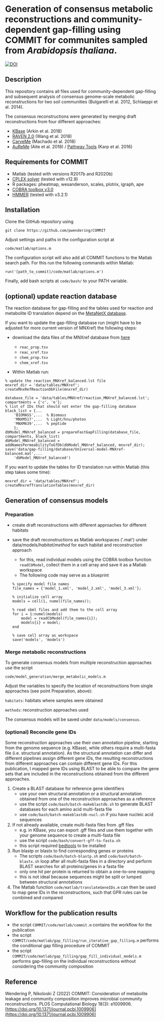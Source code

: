 # Generation of consensus metabolic reconstructions and community-dependent gap-filling using COMMIT for communites sampled from _Arabidopsis thaliana_.

[![DOI](https://zenodo.org/badge/363932874.svg)](https://zenodo.org/badge/latestdoi/363932874)

## Description
This repository contains all files used for community-dependent gap-filling and subsequent analysis
of consensus genome-scale metabolic reconstructions for two soil communities (Bulgarelli et al. 2012, Schlaeppi et al. 2014).

The consensus reconstructions were generated by merging draft reconstructions from four different approaches:
- [KBase](https://www.kbase.us/) (Arkin et al. 2018)
- [RAVEN 2.0](https://github.com/SysBioChalmers/RAVEN) (Wang et al. 2018)
- [CarveMe](https://github.com/cdanielmachado/carveme) (Machado et al. 2018)
- [AuReMe](http://aureme.genouest.org/) (Aite et al. 2018) / [Pathway Tools](http://pathwaytools.com/) (Karp et al. 2016)

## Requirements for COMMIT
- Matlab (tested with versions R2017b and R2020b)
- [CPLEX solver](https://www.ibm.com/analytics/cplex-optimizer) (tested with v12.9)
- R packages: pheatmap, wesanderson, scales, plotrix, igraph, ape
- [COBRA toolbox v3.0](https://github.com/opencobra/cobratoolbox)
- [HMMER](http://hmmer.org/download.html) (tested with v3.2.1)

## Installation
Clone the GitHub repository using

```
git clone https://github.com/pwendering/COMMIT
```

Adjust settings and paths in the configuration script at

```
code/matlab/options.m
```
The configuration script will also add all COMMIT functions to the Matlab search path. For this run the following commands within Matlab:
```
run('[path_to_commit]/code/matlab/options.m')
```

Finally, add bash scripts at `code/bash/` to your PATH variable.

## (optional) update reaction database
The reaction database for gap-filling and the tables used for reaction and metabolite ID translation depend on the [MetaNetX database](https://www.metanetx.org/mnxdoc/mnxref.html).

If you want to update the gap-filling database run (might have to be adjusted for more current version of MNXref) the following steps:
* download the data files of the MNXref database from [here](https://www.metanetx.org/mnxdoc/mnxref.html)
	- `reac_prop.tsv`
	- `reac_xref.tsv`
	- `chem_prop.tsv`
	- `chem_xref.tsv`

* Within Matlab run:
```
% update the reaction_MNXref_balanced.lst file
mnxref_dir = 'data/tables/MNXref';
createMnxRefReactionDbFile(mnxref_dir)

database_file = 'data/tables/MNXref/reaction_MNXref_balanced.lst';
compartments = {'c', 'e'};
% list of IDs that should not enter the gap-filling database
black_list = {...
	'BIOMASS',...  % Biomass
    'MNXM517',...  % Light/hnu/photon
    'MNXM639',...  % peptide
    };
dbModel_MNXref_balanced = prepareFastGapFilling(database_file, compartments, black_list)
dbModel_MNXref_balanced = addNamesPermeabilityToGfDb(dbModel_MNXref_balanced, mnxref_dir);
save('data/gap-filling/database/Universal-model-MNXref-balanced.mat',...
    'dbModel_MNXref_balanced')
```

If you want to update the tables for ID translation run within Matlab (this step takes some time):
```
mnxref_dir = 'data/tables/MNXref';
createMnxrefTranslationTables(mnxref_dir)
```


## Generation of consensus models

### Preparation
* create draft reconstructions with different approaches for different habitats
* save the draft reconstructions as Matlab workspaces ('.mat') under data/models/_habitat_/_method_ for each habitat and reconstruction approach
	- for this, read individual models using the COBRA toolbox function `readCbModel`, collect them in a cell array and save it as a Matlab workspace
	- The following code may serve as a blueprint
	
	```
	% specify model file names
	file_names = {'model_1.xml', 'model_2.xml', 'model_3.xml'};
	
	% initialize cell array
	models = cell(1, numel(file_names));
	
	% read sbml files and add them to the cell array
	for i = 1:numel(models)
		model = readCbModel(file_names{i});
		models{i} = model;
	end
	
	% save cell array as workspace
	save('models', 'models')
	
	```

### Merge metabolic reconstructions
To generate consensus models from multiple reconstruction approaches use the script
```
code/model_generation/merge_metabolic_models.m
```

Adjust the variables to specify the location of reconstructions from single approaches (see point Preparation, above):

`habitats`: habitats where samples were obtained

`methods`: reconstruction approaches used

The consensus models will be saved under `data/models/consensus`.


### (optional) Reconcile gene IDs
Some reconstruction approaches use their own annotation pipeline, starting from the genome sequence (e.g. KBase), while others require a multi-fasta file (i.e. structural annotation). As the structural annotation can differ and different pipelines assign different gene IDs, the resulting reconstructions from different approaches can contain different gene IDs. For this publication, I mapped gene IDs using BLAST to be able to compare the gene sets that are included in the reconstructions obtained from the different approaches.
1. Create a BLAST database for reference gene identifiers
	- use your own structural annotation or a structural annotation obtained from one of the reconstruction approaches as a reference
	- use the script `code/bash/batch-makeblastdb.sh` to generate BLAST databases for each amino acid multi-fasta file
	- use `code/bash/batch-makeblastdb-nucl.sh` if you have nucleic acid sequences
2. If not already available, create multi-fasta files from .gff files
	- e.g. in KBase, you can export .gff files and use them together with your genome sequence to create a multi-fasta file
	- use the script `code/bash/convert-gff-to-fasta.sh`
	- this script required [bedtools](https://bedtools.readthedocs.io/en/latest/) to be installed
3. Run blastp or blastx to find corresponding genes or proteins
	- The scripts `code/bash/batch-blastp.sh` and `code/bash/batch-blastx.sh` loop after all multi-fasta files in a directory and perform BLAST searches for all proteins/genes in a fasta file
	- only one hit per protein is returned to obtain a one-to-one mapping
	- this is not ideal because sequences might be split or lumped between structural annotations
4. The Matlab function `code/matlab/translateGeneIDs.m` can then be used to map gene IDs in the reconstructions, such that GPR rules can be combined and compared

## Workflow for the publication results
- the script `COMMIT/code/matlab/commit.m` contains the workflow for the publication
- the script `COMMIT/code/matlab/gap_filling/run_iterative_gap_filling.m` performs the conditional gap filling procedure of COMMIT
- the script `COMMIT/code/matlab/gap_filling/gap_fill_individual_models.m` performs gap-filling on the individual reconstructions without considering the community composition

## Reference
Wendering P, Nikoloski Z (2022) COMMIT: Consideration of metabolite leakage and community composition improves microbial community reconstructions. PLOS Computational Biology 18(3): e1009906. [https://doi.org/10.1371/journal.pcbi.1009906](https://doi.org/10.1371/journal.pcbi.1009906)
